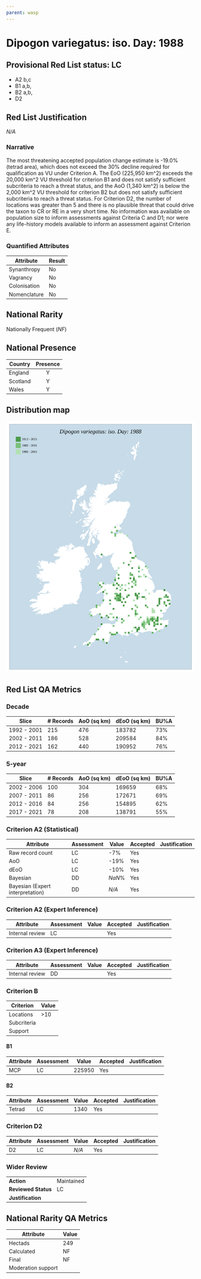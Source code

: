 ```yaml
---
parent: wasp
---
```


# Dipogon variegatus: iso. Day: 1988

## Provisional Red List status: LC
- A2 b,c
- B1 a,b, 
- B2 a,b, 
- D2

## Red List Justification
*N/A*
### Narrative


The most threatening accepted population change estimate is -19.0% (tetrad area), which does not exceed the 30% decline required for qualification as VU under Criterion A. The EoO (225,950 km^2) exceeds the 20,000 km^2 VU threshold for criterion B1 and does not satisfy sufficient subcriteria to reach a threat status, and the AoO (1,340 km^2) is below the 2,000 km^2 VU threshold for criterion B2 but does not satisfy sufficient subcriteria to reach a threat status. For Criterion D2, the number of locations was greater than 5 and there is no plausible threat that could drive the taxon to CR or RE in a very short time. No information was available on population size to inform assessments against Criteria C and D1; nor were any life-history models available to inform an assessment against Criterion E.
### Quantified Attributes
|Attribute|Result|
|---|---|
|Synanthropy|No|
|Vagrancy|No|
|Colonisation|No|
|Nomenclature|No|


## National Rarity
Nationally Frequent (*NF*)

## National Presence
|Country|Presence
|---|:-:|
|England|Y|
|Scotland|Y|
|Wales|Y|


## Distribution map
![](../map/372.svg)

## Red List QA Metrics
### Decade
| Slice | # Records | AoO (sq km) | dEoO (sq km) |BU%A |
|---|---|---|---|---|
|1992 - 2001|215|476|183782|73%|
|2002 - 2011|186|528|209584|84%|
|2012 - 2021|162|440|190952|76%|
### 5-year
| Slice | # Records | AoO (sq km) | dEoO (sq km) |BU%A |
|---|---|---|---|---|
|2002 - 2006|100|304|169659|68%|
|2007 - 2011|86|256|172671|69%|
|2012 - 2016|84|256|154895|62%|
|2017 - 2021|78|208|138791|55%|
### Criterion A2 (Statistical)
|Attribute|Assessment|Value|Accepted|Justification
|---|---|---|---|---|
|Raw record count|LC|-7%|Yes||
|AoO|LC|-19%|Yes||
|dEoO|LC|-10%|Yes||
|Bayesian|DD|*NaN*%|Yes||
|Bayesian (Expert interpretation)|DD|*N/A*|Yes||
### Criterion A2 (Expert Inference)
|Attribute|Assessment|Value|Accepted|Justification
|---|---|---|---|---|
|Internal review|LC||Yes||
### Criterion A3 (Expert Inference)
|Attribute|Assessment|Value|Accepted|Justification
|---|---|---|---|---|
|Internal review|DD||Yes||
### Criterion B
|Criterion| Value|
|---|---|
|Locations|>10|
|Subcriteria||
|Support||
#### B1
|Attribute|Assessment|Value|Accepted|Justification
|---|---|---|---|---|
|MCP|LC|225950|Yes||
#### B2
|Attribute|Assessment|Value|Accepted|Justification
|---|---|---|---|---|
|Tetrad|LC|1340|Yes||
### Criterion D2
|Attribute|Assessment|Value|Accepted|Justification
|---|---|---|---|---|
|D2|LC|*N/A*|Yes||
### Wider Review
|  |  |
|---|---|
|**Action**|Maintained|
|**Reviewed Status**|LC|
|**Justification**||


## National Rarity QA Metrics
|Attribute|Value|
|---|---|
|Hectads|249|
|Calculated|NF|
|Final|NF|
|Moderation support||


